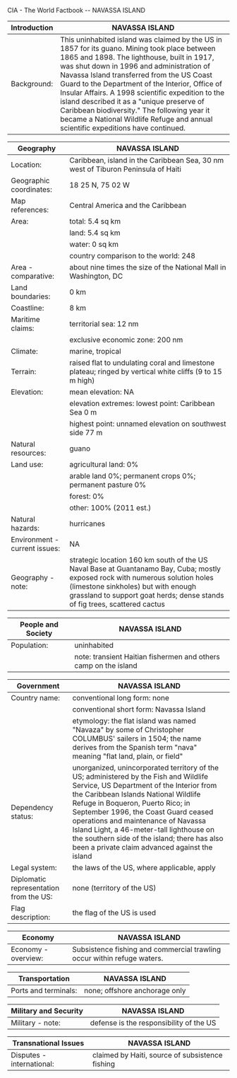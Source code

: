 CIA - The World Factbook -- NAVASSA ISLAND

| Introduction | NAVASSA ISLAND |
| --- | --- |
| Background: | This uninhabited island was claimed by the US in 1857 for its guano. Mining took place between 1865 and 1898. The lighthouse, built in 1917, was shut down in 1996 and administration of Navassa Island transferred from the US Coast Guard to the Department of the Interior, Office of Insular Affairs. A 1998 scientific expedition to the island described it as a "unique preserve of Caribbean biodiversity." The following year it became a National Wildlife Refuge and annual scientific expeditions have continued. |

| Geography | NAVASSA ISLAND |
| --- | --- |
| Location: | Caribbean, island in the Caribbean Sea, 30 nm west of Tiburon Peninsula of Haiti |
| Geographic coordinates: | 18 25 N, 75 02 W |
| Map references: | Central America and the Caribbean |
| Area: | total: 5.4 sq km |
| | land: 5.4 sq km |
| | water: 0 sq km |
| | country comparison to the world: 248 |
| Area - comparative: | about nine times the size of the National Mall in Washington, DC |
| Land boundaries: | 0 km |
| Coastline: | 8 km |
| Maritime claims: | territorial sea: 12 nm |
| | exclusive economic zone: 200 nm |
| Climate: | marine, tropical |
| Terrain: | raised flat to undulating coral and limestone plateau; ringed by vertical white cliffs (9 to 15 m high) |
| Elevation: | mean elevation: NA |
| | elevation extremes: lowest point: Caribbean Sea 0 m |
| | highest point: unnamed elevation on southwest side 77 m |
| Natural resources: | guano |
| Land use: | agricultural land: 0% |
| | arable land 0%; permanent crops 0%; permanent pasture 0% |
| | forest: 0% |
| | other: 100% (2011 est.) |
| Natural hazards: | hurricanes |
| Environment - current issues: | NA |
| Geography - note: | strategic location 160 km south of the US Naval Base at Guantanamo Bay, Cuba; mostly exposed rock with numerous solution holes (limestone sinkholes) but with enough grassland to support goat herds; dense stands of fig trees, scattered cactus |

| People and Society | NAVASSA ISLAND |
| --- | --- |
| Population: | uninhabited |
| | note: transient Haitian fishermen and others camp on the island |

| Government | NAVASSA ISLAND |
| --- | --- |
| Country name: | conventional long form: none |
| | conventional short form: Navassa Island |
| | etymology: the flat island was named "Navaza" by some of Christopher COLUMBUS' sailers in 1504; the name derives from the Spanish term "nava" meaning "flat land, plain, or field" |
| Dependency status: | unorganized, unincorporated territory of the US; administered by the Fish and Wildlife Service, US Department of the Interior from the Caribbean Islands National Wildlife Refuge in Boqueron, Puerto Rico; in September 1996, the Coast Guard ceased operations and maintenance of Navassa Island Light, a 46-meter-tall lighthouse on the southern side of the island; there has also been a private claim advanced against the island |
| Legal system: | the laws of the US, where applicable, apply |
| Diplomatic representation from the US: | none (territory of the US) |
| Flag description: | the flag of the US is used |

| Economy | NAVASSA ISLAND |
| --- | --- |
| Economy - overview: | Subsistence fishing and commercial trawling occur within refuge waters. |

| Transportation | NAVASSA ISLAND |
| --- | --- |
| Ports and terminals: | none; offshore anchorage only |

| Military and Security | NAVASSA ISLAND |
| --- | --- |
| Military - note: | defense is the responsibility of the US |

| Transnational Issues | NAVASSA ISLAND |
| --- | --- |
| Disputes - international: | claimed by Haiti, source of subsistence fishing |
